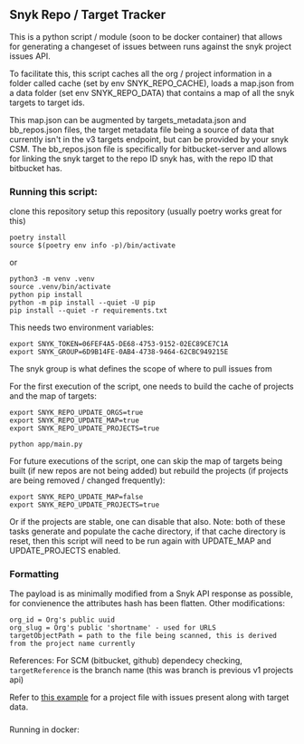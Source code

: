 ## Snyk Repo / Target Tracker

This is a python script / module (soon to be docker container) that allows for generating a changeset of issues between runs against the snyk project issues API.

To facilitate this, this script caches all the org / project information in a folder called cache (set by env SNYK_REPO_CACHE), loads a map.json from a data folder (set env SNYK_REPO_DATA) that contains a map of all the snyk targets to target ids.

This map.json can be augmented by targets_metadata.json and bb_repos.json files, the target metadata file being a source of data that currently isn't in the v3 targets endpoint, but can be provided by your snyk CSM. The bb_repos.json file is specifically for bitbucket-server and allows for linking the snyk target to the repo ID snyk has, with the repo ID that bitbucket has.

### Running this script:

clone this repository
setup this repository (usually poetry works great for this)

```
poetry install
source $(poetry env info -p)/bin/activate
```

or

```
python3 -m venv .venv
source .venv/bin/activate
python pip install
python -m pip install --quiet -U pip
pip install --quiet -r requirements.txt
```

This needs two environment variables:
```
export SNYK_TOKEN=06FEF4A5-DE68-4753-9152-02EC89CE7C1A
export SNYK_GROUP=6D9B14FE-0AB4-4738-9464-62CBC949215E
```

The snyk group is what defines the scope of where to pull issues from

For the first execution of the script, one needs to build the cache of projects and the map of targets:
```
export SNYK_REPO_UPDATE_ORGS=true
export SNYK_REPO_UPDATE_MAP=true
export SNYK_REPO_UPDATE_PROJECTS=true

python app/main.py
```

For future executions of the script, one can skip the map of targets being built (if new repos are not being added) but rebuild the projects (if projects are being removed / changed frequently):
```
export SNYK_REPO_UPDATE_MAP=false
export SNYK_REPO_UPDATE_PROJECTS=true
```

Or if the projects are stable, one can disable that also. Note: both of these tasks generate and populate the cache directory, if that cache directory is reset, then this script will need to be run again with UPDATE_MAP and UPDATE_PROJECTS enabled.

### Formatting

The payload is as minimally modified from a Snyk API response as possible, for convienence the attributes hash has been flatten. Other modifications:

```
org_id = Org's public uuid
org_slug = Org's public 'shortname' - used for URLS
targetObjectPath = path to the file being scanned, this is derived from the project name currently
```

References:
For SCM (bitbucket, github) dependecy checking, `targetReference` is the branch name (this was branch is previous v1 projects api)


Refer to [this example](test/example.json) for a project file with issues present along with target data.

###

Running in docker:

